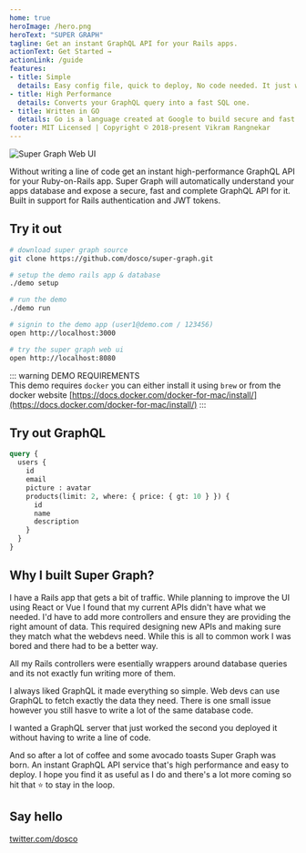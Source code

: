 ```yaml
---
home: true
heroImage: /hero.png
heroText: "SUPER GRAPH"
tagline: Get an instant GraphQL API for your Rails apps.
actionText: Get Started →
actionLink: /guide
features:
- title: Simple
  details: Easy config file, quick to deploy, No code needed. It just works.
- title: High Performance
  details: Converts your GraphQL query into a fast SQL one.
- title: Written in GO
  details: Go is a language created at Google to build secure and fast web services.
footer: MIT Licensed | Copyright © 2018-present Vikram Rangnekar
---
```


![Super Graph Web UI](/super-graph-web-ui.png "Super Graph Web UI for web developers")

Without writing a line of code get an instant high-performance GraphQL API for your Ruby-on-Rails app. Super Graph will automatically understand your apps database and expose a secure, fast and complete GraphQL API for it. Built in support for Rails authentication and JWT tokens.

## Try it out

```bash
# download super graph source
git clone https://github.com/dosco/super-graph.git

# setup the demo rails app & database
./demo setup

# run the demo
./demo run

# signin to the demo app (user1@demo.com / 123456)
open http://localhost:3000

# try the super graph web ui
open http://localhost:8080
```

::: warning DEMO REQUIREMENTS  
This demo requires `docker` you can either install it using `brew` or from the 
docker website [https://docs.docker.com/docker-for-mac/install/](https://docs.docker.com/docker-for-mac/install/)
:::

## Try out GraphQL

```graphql 
query { 
  users {
    id
    email
    picture : avatar
    products(limit: 2, where: { price: { gt: 10 } }) {
      id
      name
      description
    }
  }
}
```

## Why I built Super Graph?

I have a Rails app that gets a bit of traffic. While planning to improve the UI using React or Vue I found that my current APIs didn't have what we needed. I'd have to add more controllers and ensure they are providing the right amount of data. This required designing new APIs and making sure they match what the webdevs need. While this is all to common work I was bored and there had to be a better way.

All my Rails controllers were esentially wrappers around database queries and its not exactly fun writing more of them.

I always liked GraphQL it made everything so simple. Web devs can use GraphQL to fetch exactly the data they need. There is one small issue however you still hasve to write a lot of the same database code.

I wanted a GraphQL server that just worked the second you deployed it without having to write a line of code.

And so after a lot of coffee and some avocado toasts Super Graph was born. An instant GraphQL API service that's high performance and easy to deploy. I hope you find it as useful as I do and there's a lot more coming so hit that :star: to stay in the loop.

## Say hello 

[twitter.com/dosco](https://twitter.com/dosco)